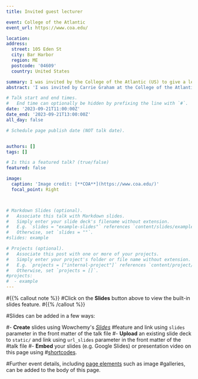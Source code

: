 ```yaml
---
title: Invited guest lecturer

event: College of the Atlantic
event_url: https://www.coa.edu/

location: 
address:
  street: 105 Eden St
  city: Bar Harbor
  region: ME
  postcode: '04609'
  country: United States

summary: I was invited by the College of the Atlantic (US) to give a lecture to undergraduate students about the field of medical entomology
abstract: 'I was invited by Carrie Graham at the College of the Atlantic (US) to give a lecture to undergraduate students about the field of medical entomology as well as my ecological research on tick-borne diseases'

# Talk start and end times.
#   End time can optionally be hidden by prefixing the line with `#`.
date: '2023-09-21T11:00:00Z'
date_end: '2023-09-21T13:00:00Z'
all_day: false

# Schedule page publish date (NOT talk date).


authors: []
tags: []

# Is this a featured talk? (true/false)
featured: false

image:
  caption: 'Image credit: [**COA**](https://www.coa.edu/)'
  focal_point: Right



# Markdown Slides (optional).
#   Associate this talk with Markdown slides.
#   Simply enter your slide deck's filename without extension.
#   E.g. `slides = "example-slides"` references `content/slides/example-slides.md`.
#   Otherwise, set `slides = ""`.
#slides: example

# Projects (optional).
#   Associate this post with one or more of your projects.
#   Simply enter your project's folder or file name without extension.
#   E.g. `projects = ["internal-project"]` references `content/project/deep-learning/index.md`.
#   Otherwise, set `projects = []`.
#projects:
#  - example
---
```


#{{% callout note %}}
#Click on the **Slides** button above to view the built-in slides feature.
#{{% /callout %}}

#Slides can be added in a few ways:

#- **Create** slides using Wowchemy's [_Slides_](https://wowchemy.com/docs/managing-content/#create-slides) #feature and link using `slides` parameter in the front matter of the talk file
#- **Upload** an existing slide deck to `static/` and link using `url_slides` parameter in the front matter of the #talk file
#- **Embed** your slides (e.g. Google Slides) or presentation video on this page using #[shortcodes](https://wowchemy.com/docs/writing-markdown-latex/).

#Further event details, including [page elements](https://wowchemy.com/docs/writing-markdown-latex/) such as image #galleries, can be added to the body of this page.
